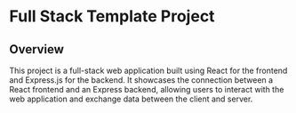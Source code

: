 # Full Stack Template Project

## Overview
This project is a full-stack web application built using React for the frontend and Express.js for the backend. It showcases the connection between a React frontend and an Express backend, allowing users to interact with the web application and exchange data between the client and server.
